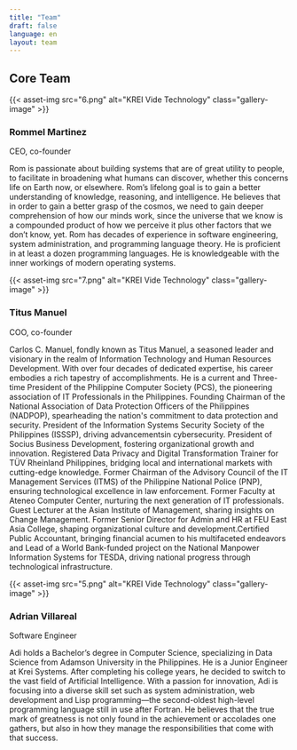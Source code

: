 ```yaml
---
title: "Team"
draft: false
language: en
layout: team
---
```



 <div class="container">
    <section class="team-section">
      <div class="section-header">
        <h2 class="section-title">Core Team</h2>
      </div>   
      <div class="team-grid">
        <div class="team-member">
          {{< asset-img src="6.png" alt="KREI Vide Technology" class="gallery-image" >}}
          <div class="member-info">
            <h3 class="member-name">Rommel Martinez</h3>
            <span class="member-role">CEO, co-founder</span>
            <p class="member-bio">Rom is passionate about building systems that are of great utility to people, to facilitate in broadening what humans can discover, whether this concerns life on Earth now, or elsewhere. Rom’s lifelong goal is to gain a better understanding of knowledge, reasoning, and intelligence. He believes that in order to gain a better grasp of the cosmos, we need to gain deeper comprehension of how our minds work, since the universe that we know is a compounded product of how we perceive it plus other factors that we don’t know, yet. Rom has decades of experience in software engineering, system administration, and programming language theory. He is proficient in at least a dozen programming languages. He is knowledgeable with the inner workings of modern operating systems.</p>
          </div>
        </div>      
        <div class="team-member">
          {{< asset-img src="7.png" alt="KREI Vide Technology" class="gallery-image" >}}
          <div class="member-info">
            <h3 class="member-name">Titus Manuel</h3>
            <span class="member-role">COO, co-founder</span>
            <p class="member-bio">Carlos C. Manuel, fondly known as Titus Manuel, a seasoned leader and visionary in the realm of Information Technology and Human Resources Development. With over four decades of dedicated expertise, his career embodies a rich tapestry of accomplishments. He is a current and Three-time President of the Philippine Computer Society (PCS), the pioneering association of IT Professionals in the Philippines. Founding Chairman of the National Association of Data Protection Officers of the Philippines (NADPOP), spearheading the nation's commitment to data protection and security. President of the Information Systems Security Society of the Philippines (ISSSP), driving advancementsin cybersecurity. President of Socius Business Development, fostering organizational growth and innovation. Registered Data Privacy and Digital Transformation Trainer for TÜV Rheinland Philippines, bridging local and international markets with cutting-edge knowledge. Former Chairman of the Advisory Council of the IT Management Services (ITMS) of the Philippine National Police (PNP), ensuring technological excellence in law enforcement. Former Faculty at Ateneo Computer Center, nurturing the next generation of IT professionals. Guest Lecturer at the Asian Institute of Management, sharing insights on Change Management. Former Senior Director for Admin and HR at FEU East Asia College, shaping organizational culture and development.Certified Public Accountant, bringing financial acumen to his multifaceted endeavors and Lead of a World Bank-funded project on the National Manpower Information Systems for TESDA, driving national progress through technological infrastructure.</p>
          </div>
        </div>      
        <div class="team-member">
          {{< asset-img src="5.png" alt="KREI Vide Technology" class="gallery-image" >}}
          <div class="member-info">
            <h3 class="member-name">Adrian Villareal</h3>
            <span class="member-role">Software Engineer</span>
            <p class="member-bio">Adi holds a Bachelor’s degree in Computer Science, specializing in Data Science from Adamson University in the Philippines. He is a Junior Engineer at Krei Systems. After completing his college years, he decided to switch to the vast field of Artificial Intelligence. With a passion for innovation, Adi is focusing into a diverse skill set such as system administration, web development and Lisp programming—the second-oldest high-level programming language still in use after Fortran. He believes that the true mark of greatness is not only found in the achievement or accolades one gathers, but also in how they manage the responsibilities that come with that success.​</p>
          </div>
        </div>
      </div>
    </section>
  </div>
